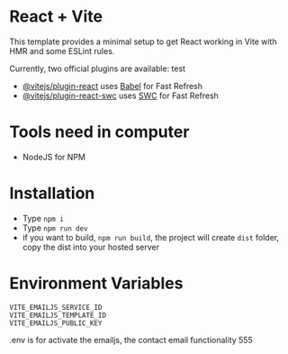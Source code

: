 # React + Vite

This template provides a minimal setup to get React working in Vite with HMR and some ESLint rules.

Currently, two official plugins are available:
test
- [@vitejs/plugin-react](https://github.com/vitejs/vite-plugin-react/blob/main/packages/plugin-react/README.md) uses [Babel](https://babeljs.io/) for Fast Refresh
- [@vitejs/plugin-react-swc](https://github.com/vitejs/vite-plugin-react-swc) uses [SWC](https://swc.rs/) for Fast Refresh

# Tools need in computer 
- NodeJS for NPM

# Installation

- Type `npm i`
- Type `npm run dev`
- if you want to build, `npm run build`, the project will create `dist` folder, copy the dist into your hosted server 


# Environment Variables

```
VITE_EMAILJS_SERVICE_ID
VITE_EMAILJS_TEMPLATE_ID
VITE_EMAILJS_PUBLIC_KEY
```

.env is for activate the emailjs, the contact email functionality
555
